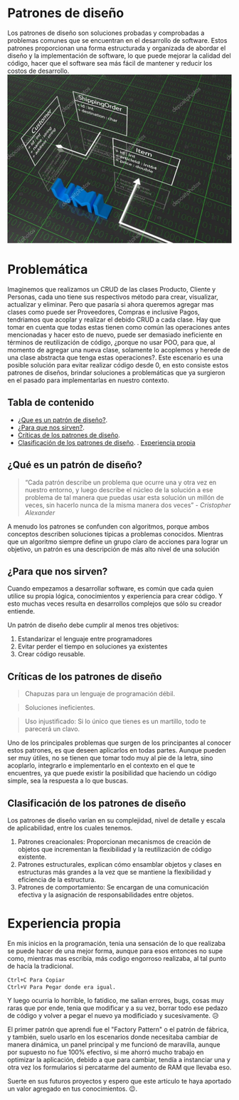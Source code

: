# Patrones de diseño
Los patrones de diseño son soluciones probadas y comprobadas a problemas comunes que se encuentran en el desarrollo de software. Estos patrones proporcionan una forma estructurada y organizada de abordar el diseño y la implementación de software, lo que puede mejorar la calidad del código, hacer que el software sea más fácil de mantener y reducir los costos de desarrollo.
![UML Clases](https://raw.githubusercontent.com/jimmy-20/Design-Patterns-en-CSharp/master/Images/UML%20Photo.jpg)

# Problemática
Imaginemos que realizamos un CRUD de las clases Producto, Cliente y Personas, cada uno tiene sus respectivos método para crear, visualizar, actualizar y eliminar.  Pero que pasaría si ahora queremos agregar mas clases como puede ser Proveedores, Compras e inclusive Pagos, tendriamos que acoplar y realizar el debido CRUD a cada clase. Hay que tomar en cuenta que todas estas tienen como común las operaciones antes mencionadas y hacer esto de nuevo, puede ser demasiado ineficiente en términos de reutilización de código, ¿porque no usar POO, para que, al momento de agregar una nueva clase, solamente lo acoplemos y herede de una clase abstracta que tenga estas operaciones?. Este escenario es una posible solución para evitar realizar código desde 0, en esto consiste estos patrones de diseños, brindar soluciones a problemáticas que ya surgieron en el pasado para implementarlas en nuestro contexto.

## Tabla de contenido

- [¿Que es un patrón de diseño?](#Definicion).
- [¿Para que nos sirven?](#Funcion).
- [Críticas de los patrones de diseño](#Critica).
- [Clasificación de los patrones de diseño](#Clasificacion).
. [Experiencia propia](#Experiencia)
## ¿Qué es un patrón de diseño? <a name = "Definicion"></a>
>“Cada patrón describe un problema que ocurre una y otra vez en nuestro entorno, y luego describe el núcleo de la solución a ese problema de tal manera que puedas usar esta solución un millón de veces, sin hacerlo nunca de la misma manera dos veces” - _Cristopher Alexander_

A menudo los patrones se confunden con algoritmos, porque ambos conceptos describen soluciones típicas a problemas conocidos. Mientras que un algoritmo siempre define un grupo claro de acciones para lograr un objetivo, un patrón es una descripción de más alto nivel de una solución
## ¿Para que nos sirven? <a name = "Funcion"></a>
Cuando empezamos a desarrollar software, es común que cada quien utilice su propia lógica, conocimientos y experiencia para crear código. Y esto muchas veces resulta en desarrollos complejos que sólo su creador entiende.

Un patrón de diseño debe cumplir al menos tres objetivos:
1. Estandarizar el lenguaje entre programadores
2. Evitar perder el tiempo en soluciones ya existentes
3. Crear código reusable.

## Críticas de los patrones de diseño <a name="Critica"></a>
>Chapuzas para un lenguaje de programación débil.

>Soluciones ineficientes.

>Uso injustificado: Si  lo único que tienes es un martillo, todo te parecerá un clavo.

Uno de los principales problemas que surgen de los principantes al conocer estos patrones, es que deseen aplicarlos en todas partes. Aunque pueden ser muy útiles, no se tienen que tomar todo muy al pie de la letra, sino acoplarlo, integrarlo e implementarlo en el contexto en el que te encuentres, ya que puede existir la posibilidad que haciendo un código simple, sea la respuesta a lo que buscas.
## Clasificación de los patrones de diseño <a name="Clasificacion"></a>
Los patrones de diseño varían en su complejidad, nivel de detalle y escala de aplicabilidad, entre los cuales tenemos.
1. Patrones creacionales: Proporcionan mecanismos de creación de objetos que incrementan la flexibilidad y la reutilización de código existente.
2. Patrones estructurales, explican cómo ensamblar objetos y clases en estructuras más grandes a la vez que se mantiene la flexibilidad y eficiencia de la estructura.
3. Patrones de comportamiento: Se encargan de una comunicación efectiva y la asignación de responsabilidades entre objetos.

# Experiencia propia <a name='Experiencia'></a>
En mis inicios en la programación, tenia una sensación de lo que realizaba se puede hacer de una mejor forma, aunque para esos entonces no supe como, mientras mas escribía, más codigo engorroso realizaba, al tal punto de hacía la tradicional.
~~~
Ctrl+C Para Copiar
Ctrl+V Para Pegar donde era igual.
~~~
Y luego ocurria lo horrible, lo fatídico, me salian errores, bugs, cosas muy raras que por ende, tenia que modificar y a su vez, borrar todo ese pedazo de código y volver a pegar el nuevo ya modificiado y sucesivamente. 😥

El primer patrón que aprendi fue el "Factory Pattern" o el patrón de fábrica, y también, suelo usarlo en los escenarios donde necesitaba cambiar de manera dinámica, un panel principal y me funcionó de maravilla, aunque por supuesto no fue 100% efectivo, si me ahorró mucho trabajo en optimizar la aplicación, debido a que para cambiar, tendía a instanciar una y otra vez los formularios si percatarme del aumento de RAM que llevaba eso.

Suerte en sus futuros proyectos y espero que este artículo te haya aportado un valor agregado en tus conocimientos. 😉.
